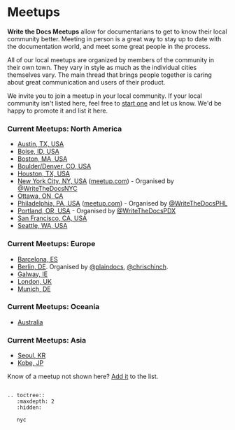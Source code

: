 Meetups
=======

**Write the Docs Meetups** allow for documentarians to get to know their
local community better. Meeting in person is a great way to stay up to
date with the documentation world, and meet some great people in the
process.

All of our local meetups are organized by members of the community in
their own town. They vary in style as much as the individual cities
themselves vary. The main thread that brings people together is caring
about great communication and users of their product.

We invite you to join a meetup in your local community. If your local community
isn't listed here, feel free to [start one](../organizer-guide/meetups/starting.rst)
and let us know. We'd be happy to promote it and list it here.

### Current Meetups: North America

-   [Austin, TX, USA](http://www.meetup.com/WriteTheDocs-ATX-Meetup/)
-   [Boise, ID, USA](http://www.meetup.com/Write-the-Docs-Boise/)
-   [Boston, MA, USA](http://www.meetup.com/Write-the-Docs-BOS/)
-   [Boulder/Denver, CO, USA](http://www.meetup.com/Boulder-Denver-WriteTheDocs-Meetup/)
-   [Houston, TX, USA](https://www.meetup.com/Write-the-Docs-Houston/)
-   [New York City, NY, USA](nyc.md) ([meetup.com](https://www.meetup.com/WriteTheDocsNYC/)) - Organised by [@WriteTheDocsNYC](https://twitter.com/WriteTheDocsNYC)
-   [Ottawa, ON, CA](http://www.meetup.com/Write-The-Docs-YOW-Ottawa/)
-   [Philadelphia, PA, USA](philly.md) ([meetup.com](https://www.meetup.com/WriteTheDocsPHL/)) - Organised by [@WriteTheDocsPHL](https://twitter.com/WriteTheDocsPHL)
-   [Portland, OR, USA](http://www.meetup.com/Write-The-Docs-PDX/) - Organised by [@WriteTheDocsPDX](https://twitter.com/WriteTheDocsPDX)
-   [San Francisco, CA, USA](http://www.meetup.com/Write-the-Docs/)
-   [Seattle, WA, USA](http://www.meetup.com/Write-The-Docs-Seattle/)

### Current Meetups: Europe

-   [Barcelona, ES](http://www.meetup.com/Write-the-Docs-Barcelona/)     
-   [Berlin, DE](http://www.meetup.com/Write-The-Docs-Berlin/). Organised by [@plaindocs](https://twitter.com/plaindocs), [@chrischinch](https://twitter.com/chrischinch).
-   [Galway, IE](http://www.meetup.com/Write-The-Docs-Ireland/)
-   [London, UK](http://www.meetup.com/Write-The-Docs-London/)
-   [Munich, DE](https://www.meetup.com/Write-the-Docs-Munich/)

### Current Meetups: Oceania

-   [Australia](http://www.meetup.com/Write-the-Docs-Australia/)

### Current Meetups: Asia

-   [Seoul, KR](http://www.meetup.com/write-the-docs-seoul/)
-   [Kobe, JP](https://www.meetup.com/Write-the-Docs-Kobe/)

Know of a meetup not shown here? [Add it](https://github.com/writethedocs/www/blob/master/docs/meetups/index.md) to the list.

```eval_rst

.. toctree::
   :maxdepth: 2
   :hidden:

   nyc

```
